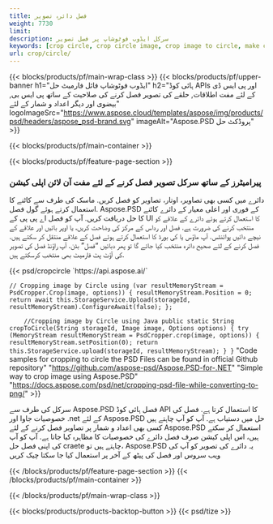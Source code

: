 ```yaml
---
title: فصل دائرہ تصویر
weight: 7730
limit: 
description: سرکل ایڈوب فوٹوشاپ پر فصل تصویر
keywords: [crop circle, crop circle image, crop image to circle, make circle photo]
url: crop/circle/
---
```

{{< blocks/products/pf/main-wrap-class >}}
{{< blocks/products/pf/upper-banner h1="ایڈوب فوٹوشاپ فائل فارمیٹ حل" h2="ہائی کوڈ APIs اور پی ایس ڈی کے لئے مفت اطلاقات, حلقے کی تصویر فصل کرنے کی صلاحیت کے ساتھ پی ایس بی, بیضوی اور دیگر اعداد و شمار کے لئے" logoImageSrc="https://www.aspose.cloud/templates/aspose/img/products/psd/headers/aspose_psd-brand.svg" imageAlt="Aspose.PSD پروڈکٹ حل" >}}

{{< blocks/products/pf/main-container >}}

{{< blocks/products/pf/feature-page-section >}}
<h3 class="headingpdleft">پیرامیٹرز کے ساتھ سرکل تصویر فصل کرنے کے لئے مفت آن لائن اپلی کیشن</h3>
<p>دائرے میں کسی بھی تصاویر، اوتار، تصاویر کو فصل کریں. ماسک کی طرف سے کاٹنے کا استعمال کرتے ہوئے گول فصل. Aspose.PSD کے فوری اور اعلی معیار کے دائرے کاٹنے کا حل دریافت کریں. آپ کو فصل اے پی پی کے UI کا استعمال کرتے ہوئے دائرے کے علاقے کو منتخب کرنے کی ضرورت ہے. فصل اور رداس کے مرکز کی وضاحت کریں، یا اوپر بائیں اور علاقے کے نیچے دائیں پوائنٹس. آپ ماؤس یا کی بورڈ کا استعمال کرتے ہوئے فصل کے علاقے منتقل کر سکتے ہیں. فصل کرنے کے لئے صحیح دائرہ منتخب کیا جائے گا تو پھر دبائیں “فصل” بٹن. آپ راؤنڈ فصل کی تصویر کی آؤٹ پٹ فارمیٹ بھی منتخب کرسکتے ہیں.</p>
{{< psd/cropcircle `https://api.aspose.ai/` 

`// Cropping image by Circle
using (var resultMemoryStream = PsdCropper.Crop(image, options))
{
	resultMemoryStream.Position = 0;
	return await this.StorageService.Upload(storageId, resultMemoryStream).ConfigureAwait(false);
};` 
     
`    //Cropping image by Circle using Java
	public static String cropToCircle(String storageId, Image image, Options options) {
        try (MemoryStream resultMemoryStream = PsdCropper.crop(image, options)) {
            resultMemoryStream.setPosition(0);
            return this.StorageService.upload(storageId, resultMemoryStream);
        }
    }` 
"Code samples for cropping to circle the PSD Files can be found in official Github repository"  "https://github.com/aspose-psd/Aspose.PSD-for-.NET" 
"Simple way to crop image using Aspose.PSD" "https://docs.aspose.com/psd/net/cropping-psd-file-while-converting-to-png/" >}}
<p>سرکل کی طرف سے Aspose.PSD فصل ہائی کوڈ API کا استعمال کرتا ہے. فصل کی خصوصیات جاوا اور .net کے لئے Aspose.PSD حل میں دستیاب ہے. آپ کو آپ چاہتے ہیں کسی بھی اعداد و شمار پر تصاویر فصل کرنے کے لئے Aspose.PSD استعمال کر سکتے ہیں، اس اپلی کیشن صرف فصل دائرے کی خصوصیات کا مظاہرہ کیا جاتا ہے. آپ کو آپ کی اپنی فصل حل craete چاہتے ہیں تو، Aspose.PSD یہ دائرے کی تصویر کو آپ کی ویب سروس اور فصل کی پیٹھ کے آخر پر استعمال کیا جا سکتا چیک کریں</p>
<!--<ul>
<li><a href="psb">PSB Circle Crop</a></li>
<li><a href="ellipse">Ellipse crop App</a></li>
</ul>-->
{{< /blocks/products/pf/feature-page-section >}}
{{< /blocks/products/pf/main-container >}}


{{< /blocks/products/pf/main-wrap-class >}}

{{< blocks/products/products-backtop-button >}}
{{< psd/tize >}}
